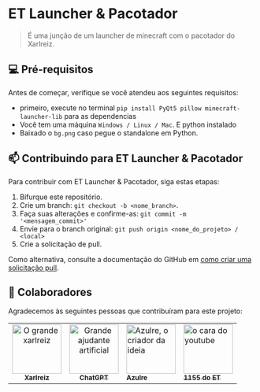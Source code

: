 # ET Launcher & Pacotador

> É uma junção de um launcher de minecraft com o pacotador do Xarlreiz.

## 💻 Pré-requisitos

Antes de começar, verifique se você atendeu aos seguintes requisitos:

- primeiro, execute no terminal `pip install PyQt5 pillow minecraft-launcher-lib` para as dependencias  
- Você tem uma máquina `Windows / Linux / Mac`. E python instalado
- Baixado o `bg.png` caso pegue o standalone em Python.

## 📫 Contribuindo para ET Launcher & Pacotador

Para contribuir com ET Launcher & Pacotador, siga estas etapas:

1. Bifurque este repositório.
2. Crie um branch: `git checkout -b <nome_branch>`.
3. Faça suas alterações e confirme-as: `git commit -m '<mensagem_commit>'`
4. Envie para o branch original: `git push origin <nome_do_projeto> / <local>`
5. Crie a solicitação de pull.

Como alternativa, consulte a documentação do GitHub em [como criar uma solicitação pull](https://help.github.com/en/github/collaborating-with-issues-and-pull-requests/creating-a-pull-request).

## 🤝 Colaboradores

Agradecemos às seguintes pessoas que contribuíram para este projeto:

<table>
  <tr>
    <td align="center">
      <a href="#" title="xarlreiz ">
        <img src="https://files.catbox.moe/o8tzr9.webp" width="100px;" alt="O grande xarlreiz "/><br>
        <sub>
          <b>Xarlreiz </b>
        </sub>
      </a>
    </td>
    <td align="center">
      <a href="#" title="ChatGPT">
        <img src="https://static.vecteezy.com/system/resources/previews/021/059/827/non_2x/chatgpt-logo-chat-gpt-icon-on-white-background-free-vector.jpg" width="100px;" alt="Grande ajudante artificial"/><br>
        <sub>
          <b>ChatGPT</b>
        </sub>
      </a>
    </td>
    <td align="Azulre">
      <a href="#" title="defina o título do link">
        <img src="https://files.catbox.moe/dpvqpn.webp" width="100px;" alt="Azulre, o criador da ideia"/><br>
        <sub>
          <b>Azulre</b>
          </sub>
      </a>
    </td>
    <td align="1155 do ET">
      <a href="#" title="defina o título do link">
        <img src="https://files.catbox.moe/529fqj.webp" width="100px;" alt="o cara do youtube"/><br>
        <sub>
          <b>1155 do ET</b>
        </sub>
      </a>
    </td>
  </tr>
</table>


